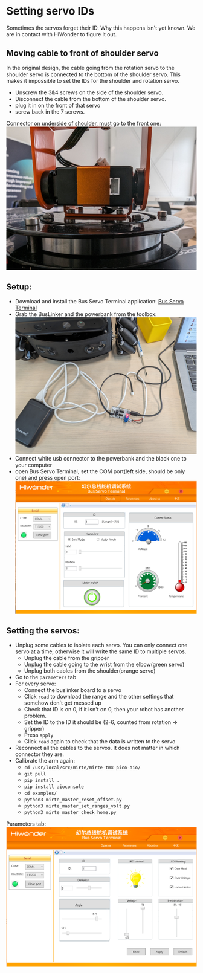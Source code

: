 # Setting servo IDs

Sometimes the servos forget their ID. Why this happens isn't yet known. We are in contact with HiWonder to figure it out.

## Moving cable to front of shoulder servo
In the original design, the cable going from the rotation servo to the shoulder servo is connected to the bottom of the shoulder servo. This makes it impossible to set the IDs for the shoulder and rotation servo. 
- Unscrew the 3&4 screws on the side of the shoulder servo.
- Disconnect the cable from the bottom of the shoulder servo.
- plug it in on the front of that servo
- screw back in the 7 screws.
  
Connector on underside of shoulder, must go to the front one:
![shoulder connector](./images/master/arm_servos/shoulder_wrong.jpg)

## Setup:
- Download and install the Bus Servo Terminal application: [Bus Servo Terminal](https://drive.google.com/drive/folders/1wIIIccKKmrLX4EyswIkunIs-A_SKX1Nq)
- Grab the BusLinker and the powerbank from the toolbox: ![buslinker](./images/master/arm_servos/buslinker.jpg)
- Connect white usb connector to the powerbank and the black one to your computer
- open Bus Servo Terminal, set the COM port(left side, should be only one) and press open port:
  ![bus terminal](./images/master/arm_servos/terminal_com.png)

## Setting the servos:
- Unplug some cables to isolate each servo. You can only connect one servo at a time, otherwise it will write the same ID to multiple servos.
    - Unplug the cable from the gripper
    - Unplug the cable going to the wrist from the elbow(green servo)
    - Unplug both cables from the shoulder(orange servo)
- Go to the ```parameters``` tab
- For every servo: 
  - Connect the buslinker board to a servo
  - Click ```read``` to download the range and the other settings that somehow don't get messed up
  - Check that ID is on 0, if it isn't on 0, then your robot has another problem.
  - Set the ID to the ID it should be (2-6, counted from rotation -> gripper)
  - Press ```apply```
  - Click ```read``` again to check that the data is written to the servo
- Reconnect all the cables to the servos. It does not matter in which connector they are.
- Calibrate the arm again:
  - ```cd /usr/local/src/mirte/mirte-tmx-pico-aio/```
  - ```git pull```
  - ```pip install .```
  - ```pip install aioconsole```
  - ```cd examples/```
  - ```python3 mirte_master_reset_offset.py```
  - ```python3 mirte_master_set_ranges_volt.py```
  - ```python3 mirte_master_check_home.py```

Parameters tab:
![parameters tab](images/master/arm_servos/terminal_parameters.png)